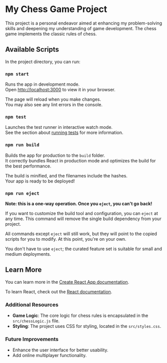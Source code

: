 # My Chess Game Project

This project is a personal endeavor aimed at enhancing my problem-solving skills and deepening my understanding of game development. The chess game implements the classic rules of chess.

## Available Scripts

In the project directory, you can run:

### `npm start`

Runs the app in development mode.\
Open [http://localhost:3000](http://localhost:3000) to view it in your browser.

The page will reload when you make changes.\
You may also see any lint errors in the console.

### `npm test`

Launches the test runner in interactive watch mode.\
See the section about [running tests](https://reactjs.org/docs/testing.html) for more information.

### `npm run build`

Builds the app for production to the `build` folder.\
It correctly bundles React in production mode and optimizes the build for the best performance.

The build is minified, and the filenames include the hashes.\
Your app is ready to be deployed!

### `npm run eject`

**Note: this is a one-way operation. Once you `eject`, you can't go back!**

If you want to customize the build tool and configuration, you can `eject` at any time. This command will remove the single build dependency from your project.

All commands except `eject` will still work, but they will point to the copied scripts for you to modify. At this point, you're on your own.

You don't have to use `eject`; the curated feature set is suitable for small and medium deployments.

## Learn More

You can learn more in the [Create React App documentation](https://reactjs.org/docs/getting-started.html).

To learn React, check out the [React documentation](https://reactjs.org/docs/getting-started.html).

### Additional Resources

- **Game Logic**: The core logic for chess rules is encapsulated in the `src/chessLogic.js` file.
- **Styling**: The project uses CSS for styling, located in the `src/styles.css`.

### Future Improvements

- Enhance the user interface for better usability.
- Add online multiplayer functionality.
